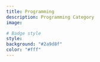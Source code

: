```yaml
---
title: Programming
description: Programming Category
image:

# Badge style
style:
background: "#2a9d8f"
color: "#fff"
---
```

